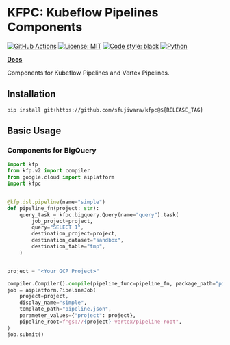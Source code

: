 # KFPC: Kubeflow Pipelines Components

[![GitHub Actions](https://github.com/sfujiwara/kfpc/actions/workflows/config.yaml/badge.svg)](https://github.com/sfujiwara/kfpc/actions/workflows/config.yaml)
[![License: MIT](https://img.shields.io/badge/License-MIT-blue.svg)](LICENSE)
[![Code style: black](https://img.shields.io/badge/code%20style-black-000000.svg)](https://github.com/psf/black)
[![Python](https://img.shields.io/badge/python-3.7%20%7C%203.8-blue)](https://www.python.org)

[**Docs**](https://sfujiwara.github.io/kfpc/)

Components for Kubeflow Pipelines and Vertex Pipelines.

## Installation

```shell
pip install git+https://github.com/sfujiwara/kfpc@${RELEASE_TAG}
```

## Basic Usage

### Components for BigQuery

```python
import kfp
from kfp.v2 import compiler
from google.cloud import aiplatform
import kfpc


@kfp.dsl.pipeline(name="simple")
def pipeline_fn(project: str):
    query_task = kfpc.bigquery.Query(name="query").task(
        job_project=project,
        query="SELECT 1",
        destination_project=project,
        destination_dataset="sandbox",
        destination_table="tmp",
    )


project = "<Your GCP Project>"

compiler.Compiler().compile(pipeline_func=pipeline_fn, package_path="pipeline.json")
job = aiplatform.PipelineJob(
    project=project,
    display_name="simple",
    template_path="pipeline.json",
    parameter_values={"project": project},
    pipeline_root=f"gs://{project}-vertex/pipeline-root",
)
job.submit()
```
